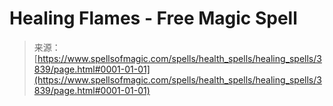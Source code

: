 <!--yml
category: 未分类
date: 2024-06-12 18:37:36
-->

# Healing Flames - Free Magic Spell

> 来源：[https://www.spellsofmagic.com/spells/health_spells/healing_spells/3839/page.html#0001-01-01](https://www.spellsofmagic.com/spells/health_spells/healing_spells/3839/page.html#0001-01-01)